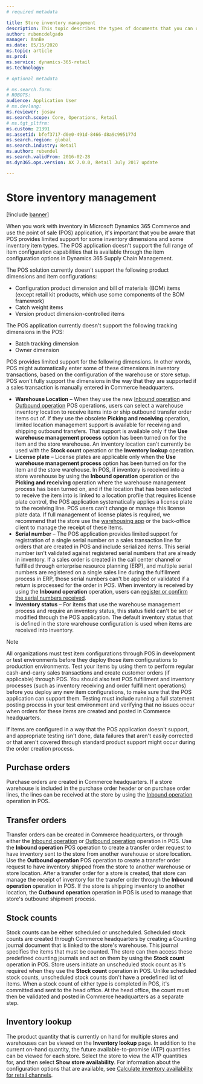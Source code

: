 ```yaml
---
# required metadata

title: Store inventory management
description: This topic describes the types of documents that you can use to manage inventory.
author: rubencdelgado
manager: AnnBe
ms.date: 05/15/2020
ms.topic: article
ms.prod: 
ms.service: dynamics-365-retail
ms.technology: 

# optional metadata

# ms.search.form: 
# ROBOTS: 
audience: Application User
# ms.devlang: 
ms.reviewer: josaw
ms.search.scope: Core, Operations, Retail
# ms.tgt_pltfrm: 
ms.custom: 21391
ms.assetid: bfef3717-d0e0-491d-8466-d8a9c995177d
ms.search.region: global
ms.search.industry: Retail
ms.author: rubendel
ms.search.validFrom: 2016-02-28
ms.dyn365.ops.version: AX 7.0.0, Retail July 2017 update

---
```


# Store inventory management

[!include [banner](includes/banner.md)]

When you work with inventory in Microsoft Dynamics 365 Commerce and use the point of sale (POS) application, it's important that you be aware that POS provides limited support for some inventory dimensions and some inventory item types. The POS application doesn't support the full range of item configuration capabilities that is available through the item configuration options in Dynamics 365 Supply Chain Management.

The POS solution currently doesn't support the following product dimensions and item configurations:

- Configuration product dimension and bill of materials (BOM) items (except retail kit products, which use some components of the BOM framework)
- Catch weight items
- Version product dimension-controlled items

The POS application currently doesn't support the following tracking dimensions in the POS:

- Batch tracking dimension
- Owner dimension

POS provides limited support for the following dimensions. In other words, POS might automatically enter some of these dimensions in inventory transactions, based on the configuration of the warehouse or store setup. POS won't fully support the dimensions in the way that they are supported if a sales transaction is manually entered in Commerce headquarters. 

- **Warehouse Location** – When they use the new [Inbound operation](https://docs.microsoft.com/dynamics365/commerce/pos-inbound-inventory-operation) and [Outbound operation](https://docs.microsoft.com/dynamics365/commerce/pos-outbound-inventory-operation) POS operations, users can select a warehouse inventory location to receive items into or ship outbound transfer order items out of. If they use the obsolete **Picking and receiving** operation, limited location management support is available for receiving and shipping outbound transfers. That support is available only if the **Use warehouse management process** option has been turned on for the item and the store warehouse. An inventory location can't currently be used with the **Stock count** operation or the **Inventory lookup** operation.
- **License plate** – License plates are applicable only when the **Use warehouse management process** option has been turned on for the item and the store warehouse. In POS, if inventory is received into a store warehouse by using the **Inbound operation** operation or the **Picking and receiving** operation where the warehouse management process has been turned on, and if the location that has been selected to receive the item into is linked to a location profile that requires license plate control, the POS application systematically applies a license plate to the receiving line. POS users can't change or manage this license plate data. If full management of license plates is required, we recommend that the store use the [warehousing app](https://docs.microsoft.com/dynamics365/supply-chain/warehousing/install-configure-warehousing-app) or the back-office client to manage the receipt of these items.
- **Serial number** – The POS application provides limited support for registration of a single serial number on a sales transaction  line for orders that are created in POS and include serialized items. This serial number isn't validated against registered serial numbers that are already in inventory. If a sales order is created in the call center channel or fulfilled through enterprise resource planning (ERP), and multiple serial numbers are registered on a single sales line during the fulfillment process in ERP, those serial numbers can't be applied or validated if a return is processed for the order in POS. When inventory is received by using the **Inbound operation** operation, users can [register or confirm the serial numbers received](https://docs.microsoft.com/dynamics365/commerce/pos-serialized-items).
- **Inventory status** – For items that use the warehouse management process and require an inventory status, this status field can't be set or modified through the POS application. The default inventory status that is defined in the store warehouse configuration is used when items are received into inventory.

> [!NOTE]
> All organizations must test item configurations through POS in development or test environments before they deploy those item configurations to production environments. Test your items by using them to perform regular cash-and-carry sales transactions and create customer orders (if applicable) through POS. You should also test POS fulfillment and inventory processes (such as inventory receiving and order fulfillment operations) before you deploy any new item configurations, to make sure that the POS application can support them. Testing must include running a full statement posting process in your test environment and verifying that no issues occur when orders for these items are created and posted in Commerce headquarters.
>
> If items are configured in a way that the POS application doesn't support, and appropriate testing isn't done, data failures that aren't easily corrected or that aren't covered through standard product support might occur during the order creation process.

## Purchase orders

Purchase orders are created in Commerce headquarters. If a store warehouse is included in the purchase order header or on purchase order lines, the lines can be received at the store by using the [Inbound operation](https://docs.microsoft.com/dynamics365/commerce/pos-inbound-inventory-operation) operation in POS. 

## Transfer orders

Transfer orders can be created in Commerce headquarters, or through either the [Inbound operation](https://docs.microsoft.com/dynamics365/commerce/pos-inbound-inventory-operation) or [Outbound operation](https://docs.microsoft.com/dynamics365/commerce/pos-outbound-inventory-operation) operation in POS. Use the **Inbound operation** POS operation to create a transfer order request to have inventory sent to the store from another warehouse or store location. Use the **Outbound operation** POS operation to create a transfer order request to have inventory shipped from the store to another warehouse or store location. After a transfer order for a store is created, that store can manage the receipt of inventory for the transfer order through the **Inbound operation** operation in POS. If the store is shipping inventory to another location, the **Outbound operation** operation in POS is used to manage that store's outbound shipment process.

## Stock counts

Stock counts can be either scheduled or unscheduled. Scheduled stock counts are created through Commerce headquarters by creating a Counting journal document that is linked to the store's warehouse. This journal specifies the items that must be counted. The store can then access these predefined counting journals and act on them by using the **Stock count** operation in POS. Store users initiate an unscheduled stock count as it's required when they use the **Stock count** operation in POS. Unlike scheduled stock counts, unscheduled stock counts don't have a predefined list of items. When a stock count of either type is completed in POS, it's committed and sent to the head office. At the head office, the count must then be validated and posted in Commerce headquarters as a separate step.

## Inventory lookup

The product quantity that is currently on hand for multiple stores and warehouses can be viewed on the **Inventory lookup** page. In addition to the current on-hand quantity, the future available-to-promise (ATP) quantities can be viewed for each store. Select the store to view the ATP quantities for, and then select **Show store availability**. For information about the configuration options that are available, see [Calculate inventory availability for retail channels](https://docs.microsoft.com/dynamics365/commerce/calculated-inventory-retail-channels).
